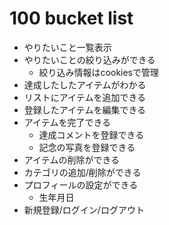 # 100 bucket list

- やりたいこと一覧表示
- やりたいことの絞り込みができる
  - 絞り込み情報はcookiesで管理
- 達成したしたアイテムがわかる
- リストにアイテムを追加できる
- 登録したアイテムを編集できる
- アイテムを完了できる
  - 達成コメントを登録できる
  - 記念の写真を登録できる
- アイテムの削除ができる
- カテゴリの追加/削除ができる
- プロフィールの設定ができる
  - 生年月日
- 新規登録/ログイン/ログアウト